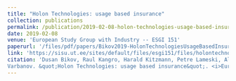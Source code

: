 ```yaml
---
title: "Holon Technologies: usage based insurance"
collection: publications
permalink: /publication/2019-02-08-holon-technologies-usage-based-insurance
date: 2019-02-08
venue: 'European Study Group with Industry -- ESGI 151'
paperurl: '/files/pdf/papers/Bikov2019-HolonTechnologiesUsageBasedInsurance.pdf'
link: 'https://sisu.ut.ee/sites/default/files/esgi151/files/holontechnologies_report.pdf'
citation: 'Dusan Bikov, Raul Kangro, Harald Kitzmann, Petre Lameski, Alice Raffaele, and Zlatko
Varbanov. &quot;Holon Technologies: usage based insurance&quot;. <i>European Study Group with Industry – ESGI 151</i>, 2019.'
---
```

